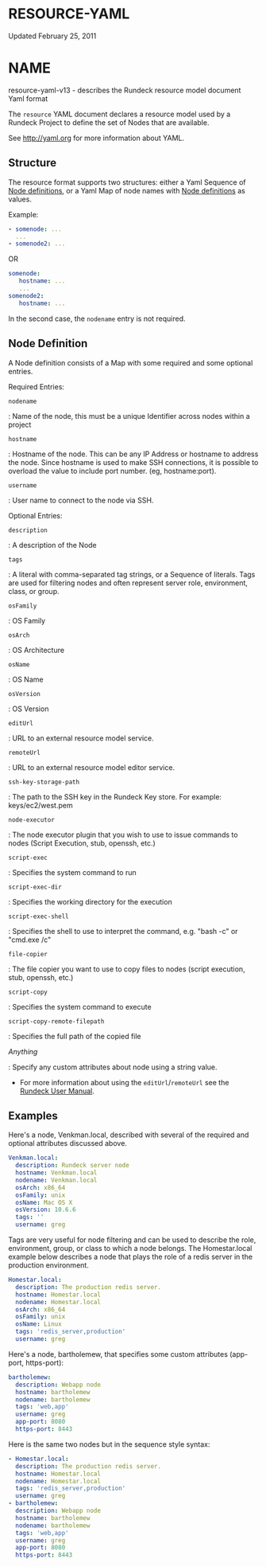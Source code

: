 # RESOURCE-YAML

Updated February 25, 2011

# NAME

resource-yaml-v13 - describes the Rundeck resource model document Yaml format

The `resource` YAML document declares a resource model used by a Rundeck Project to define the set of Nodes that are available.

See <http://yaml.org> for more information about YAML.

## Structure

The resource format supports two structures: either a Yaml Sequence of [Node definitions](#node-definition), or a Yaml Map of node names with [Node definitions](#node-definition) as values.

Example:

```yaml
- somenode: ...
  ...
- somenode2: ...
```

OR

```yaml
somenode:
   hostname: ...
   ...
somenode2:
   hostname: ...
```

In the second case, the `nodename` entry is not required.

## Node Definition

A Node definition consists of a Map with some required and some optional entries.

Required Entries:

`nodename`

: Name of the node, this must be a unique Identifier across nodes within a project

`hostname`

: Hostname of the node. This can be any IP Address or hostname to address the node.
Since hostname is used to make SSH connections, it is possible to overload the value
to include port number. (eg, hostname:port).

`username`

: User name to connect to the node via SSH.

Optional Entries:

`description`

: A description of the Node

`tags`

: A literal with comma-separated tag strings, or a Sequence of literals. Tags are used for filtering nodes and often represent server role, environment, class, or group.

`osFamily`

: OS Family

`osArch`

: OS Architecture

`osName`

: OS Name

`osVersion`

: OS Version

`editUrl`

: URL to an external resource model service.

`remoteUrl`

: URL to an external resource model editor service.

`ssh-key-storage-path`

: The path to the SSH key in the Rundeck Key store. For example: keys/ec2/west.pem

`node-executor`

: The node executor plugin that you wish to use to issue commands to nodes (Script Execution, stub, openssh, etc.)

`script-exec`

: Specifies the system command to run

`script-exec-dir`

: Specifies the working directory for the execution

`script-exec-shell`

: Specifies the shell to use to interpret the command, e.g. "bash -c" or "cmd.exe /c"

`file-copier`

: The file copier you want to use to copy files to nodes (script execution, stub, openssh, etc.)

`script-copy`

: Specifies the system command to execute

`script-copy-remote-filepath`

: Specifies the full path of the copied file


_Anything_

: Specify any custom attributes about node using a string value.

- For more information about using the `editUrl`/`remoteUrl` see the [Rundeck User Manual](/manual/projects/resource-model-sources/resource-editor.md#resource-editor).

## Examples

Here's a node, Venkman.local, described with several of the required and optional
attributes discussed above.

```yaml
Venkman.local:
  description: Rundeck server node
  hostname: Venkman.local
  nodename: Venkman.local
  osArch: x86_64
  osFamily: unix
  osName: Mac OS X
  osVersion: 10.6.6
  tags: ''
  username: greg
```

Tags are very useful for node filtering and can be used
to describe the role, environment, group, or class to which a node belongs.
The Homestar.local example below describes a node that plays the role of a redis server in the
production environment.

```yaml
Homestar.local:
  description: The production redis server.
  hostname: Homestar.local
  nodename: Homestar.local
  osArch: x86_64
  osFamily: unix
  osName: Linux
  tags: 'redis_server,production'
  username: greg
```

Here's a node, bartholemew, that specifies some custom attributes (app-port, https-port):

```yaml
bartholemew:
  description: Webapp node
  hostname: bartholemew
  nodename: bartholemew
  tags: 'web,app'
  username: greg
  app-port: 8080
  https-port: 8443
```

Here is the same two nodes but in the sequence style syntax:

```yaml
- Homestar.local:
  description: The production redis server.
  hostname: Homestar.local
  nodename: Homestar.local
  tags: 'redis_server,production'
  username: greg
- bartholemew:
  description: Webapp node
  hostname: bartholemew
  nodename: bartholemew
  tags: 'web,app'
  username: greg
  app-port: 8080
  https-port: 8443
```
